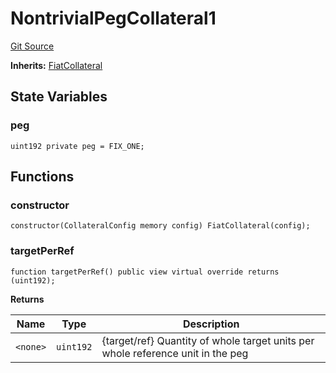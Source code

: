 # NontrivialPegCollateral1
[Git Source](https://github.com/larrythecucumber321/protocol/blob/77d337b8595ba96d069ded321419b36a61984170/contracts/plugins/mocks/NontrivialPegCollateral.sol)

**Inherits:**
[FiatCollateral](/tools/docgen/src/contracts/plugins/assets/FiatCollateral.sol/contract.FiatCollateral.md)


## State Variables
### peg

```solidity
uint192 private peg = FIX_ONE;
```


## Functions
### constructor


```solidity
constructor(CollateralConfig memory config) FiatCollateral(config);
```

### targetPerRef


```solidity
function targetPerRef() public view virtual override returns (uint192);
```
**Returns**

|Name|Type|Description|
|----|----|-----------|
|`<none>`|`uint192`|{target/ref} Quantity of whole target units per whole reference unit in the peg|


